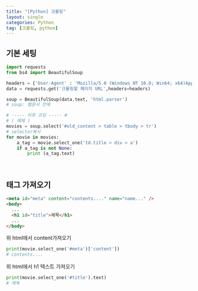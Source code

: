 ```yaml
---
title: "[Python] 크롤링"
layout: single
categories: Python
tag: [크롤링, python]
---
```


## 기본 세팅
```python
import requests
from bs4 import BeautifulSoup

headers = {'User-Agent' : 'Mozilla/5.0 (Windows NT 10.0; Win64; x64)AppleWebKit/537.36 (KHTML, like Gecko) Chrome/73.0.3683.86 Safari/537.36'}
data = requests.get('크롤링할 페이지 URL',headers=headers)

soup = BeautifulSoup(data.text, 'html.parser') 
# soup: 웹문서 전체

# ----- 이후 코딩 ----- #
# ( 예제 )
movies = soup.select('#old_content > table > tbody > tr')
# selector복사
for movie in movies:
    a_tag = movie.select_one('td.title > div > a')
    if a_tag is not None:
        print (a_tag.text)
```
<br />

## 태그 가져오기
```html
<meta id="meta" content="contents...." name="name..." />
<body>
  ...
  <h1 id="title">제목</h1>
  ...
</body>
```
위 html에서 content가져오기
```python
print(movie.select_one('#meta')['content'])
# contents....
```
위 html에서 h1 텍스트 가져오기
```python
print(movie.select_one('#title').text)
# 제목
```

<br />
<br />
<br />
<br />
